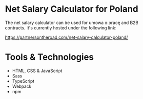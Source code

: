 # Net Salary Calculator for Poland

The net salary calculator can be used for umowa o pracę and B2B contracts. It's currently hosted under the following link:

https://partnersontheroad.com/net-salary-calculator-poland/

# Tools & Technologies

* HTML, CSS & JavaScript
* Sass
* TypeScript
* Webpack
* npm
